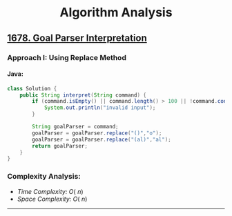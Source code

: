 <br>
<h1 align="center">Algorithm Analysis</h1>

## [1678. Goal Parser Interpretation](https://leetcode.com/problems/goal-parser-interpretation/)

### Approach I: Using Replace Method

#### Java:
```java
class Solution {
    public String interpret(String command) {
        if (command.isEmpty() || command.length() > 100 || !command.contains("()") || !command.contains("(al)") || !command.contains("G")) {
            System.out.println("invalid input");
        }

        String goalParser = command;
        goalParser = goalParser.replace("()","o");
        goalParser = goalParser.replace("(al)","al");
        return goalParser;
    }
}
```

[//]: # (#### Go:)

[//]: # (```go)

[//]: # (func solution&#40;&#41; {)

[//]: # ()
[//]: # (})

[//]: # (```)

### Complexity Analysis:

- *Time Complexity:* $O(\ n)$
- *Space Complexity:* $O(\ n)$


---


